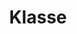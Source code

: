 ---
title: "11. Klasse"
permalink: /klasse11/
layout: faecher
author_profile: true
category: klasse11
---